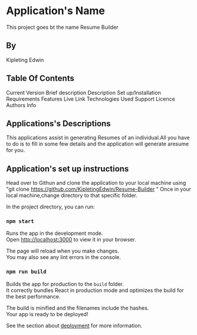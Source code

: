 # Application's Name
This project goes bt the name Resume Builder

## By
Kipleting Edwin

## Table Of Contents

Current Version
 Brief description 
 Description
  Set up/Installation Requirements
   Features
    Live Link 
    Technologies Used 
    Support Licence
     Authors Info


## Applications's Descriptions
This applications assist in generating Resumes of an individual.All you have to do is to fill in some few details and the application will generate aresume for you.

## Application's set up instructions
Head over to Githun and clone the application to your local machine using "git clone https://github.com/KipletingEdwin/Resume-Builder "
Once in your local machine,change directory to that specific folder.


In the project directory, you can run:

### `npm start`

Runs the app in the development mode.\
Open [http://localhost:3000](http://localhost:3000) to view it in your browser.

The page will reload when you make changes.\
You may also see any lint errors in the console.


### `npm run build`

Builds the app for production to the `build` folder.\
It correctly bundles React in production mode and optimizes the build for the best performance.

The build is minified and the filenames include the hashes.\
Your app is ready to be deployed!

See the section about [deployment](https://facebook.github.io/create-react-app/docs/deployment) for more information.





